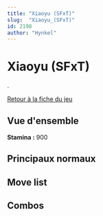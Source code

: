 ```yaml
---
title: "Xiaoyu (SFxT)"
slug:  "Xiaoyu_(SFxT)"
id: 2198
author: "Hynkel"
---
```


# Xiaoyu (SFxT)

.

[Retour à la fiche du jeu](Street_Fighter_x_Tekken "wikilink")

## Vue d'ensemble

**Stamina :** 900

## Principaux normaux

## Move list

## Combos
